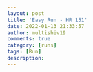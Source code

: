 ```yaml
---
layout: post
title: 'Easy Run - HR 151'
date: 2022-01-13 21:33:57
author: multishiv19
comments: true
category: [runs]
tags: [Run]
description: 
---
```


<div width='100%' class='strava-embed-placeholder' data-embed-type='activity' data-embed-id='6515856817'></div>
<script src='https://strava-embeds.com/embed.js'></script>
